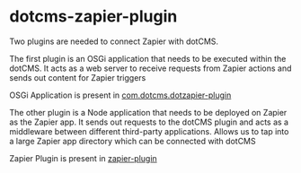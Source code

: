 # dotcms-zapier-plugin

Two plugins are needed to connect Zapier with dotCMS.

The first plugin is an OSGi application that needs to be executed within the dotCMS. It acts as a web server to receive requests from Zapier actions and sends out content for Zapier triggers

OSGi Application is present in [com.dotcms.dotzapier-plugin](com.dotcms.dotzapier-plugin)

The other plugin is a Node application that needs to be deployed on Zapier as the Zapier app. It sends out requests to the dotCMS plugin and acts as a middleware between different third-party applications. Allows us to tap into a large Zapier app directory which can be connected with dotCMS

Zapier Plugin is present in [zapier-plugin](zapier-plugin)
